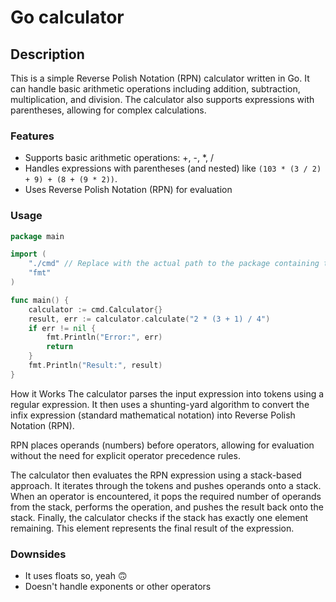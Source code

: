 # Go calculator

## Description

This is a simple Reverse Polish Notation (RPN) calculator written in Go. It can handle basic arithmetic operations including 
addition, subtraction, multiplication, and division. The calculator also supports expressions with parentheses, 
allowing for complex calculations.

### Features
 - Supports basic arithmetic operations: +, -, *, /
 - Handles expressions with parentheses (and nested) like `(103 * (3 / 2) + 9) + (8 + (9 * 2))`.
 - Uses Reverse Polish Notation (RPN) for evaluation

### Usage

```Go
package main

import (
	"./cmd" // Replace with the actual path to the package containing the Calculator struct
	"fmt"
)

func main() {
	calculator := cmd.Calculator{}
	result, err := calculator.calculate("2 * (3 + 1) / 4")
	if err != nil {
		fmt.Println("Error:", err)
		return
	}
	fmt.Println("Result:", result)
}

```


How it Works
The calculator parses the input expression into tokens using a regular expression. It then uses a shunting-yard algorithm to convert the infix expression (standard mathematical notation) into Reverse Polish Notation (RPN).

RPN places operands (numbers) before operators, allowing for evaluation without the need for explicit operator precedence rules.

The calculator then evaluates the RPN expression using a stack-based approach. It iterates through the tokens and pushes operands onto a stack. When an operator is encountered, it pops the required number of operands from the stack, performs the operation, and pushes the result back onto the stack.
Finally, the calculator checks if the stack has exactly one element remaining. This element represents the final result of the expression.

### Downsides
* It uses floats so, yeah 🙃
* Doesn't handle exponents or other operators